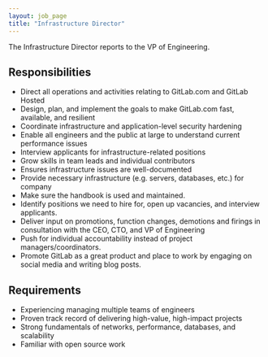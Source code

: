 ```yaml
---
layout: job_page
title: "Infrastructure Director"
---
```


The Infrastructure Director reports to the VP of Engineering.

## Responsibilities

* Direct all operations and activities relating to GitLab.com and GitLab Hosted
* Design, plan, and implement the goals to make GitLab.com fast, available, and resilient
* Coordinate infrastructure and application-level security hardening
* Enable all engineers and the public at large to understand current performance issues
* Interview applicants for infrastructure-related positions
* Grow skills in team leads and individual contributors
* Ensures infrastructure issues are well-documented
* Provide necessary infrastructure (e.g. servers, databases, etc.) for company
* Make sure the handbook is used and maintained.
* Identify positions we need to hire for, open up vacancies, and interview applicants.
* Deliver input on promotions, function changes, demotions and firings in consultation with the CEO, CTO, and VP of Engineering
* Push for individual accountability instead of project managers/coordinators.
* Promote GitLab as a great product and place to work by engaging on social media and writing blog posts.

## Requirements

* Experiencing managing multiple teams of engineers
* Proven track record of delivering high-value, high-impact projects
* Strong fundamentals of networks, performance, databases, and scalability
* Familiar with open source work
